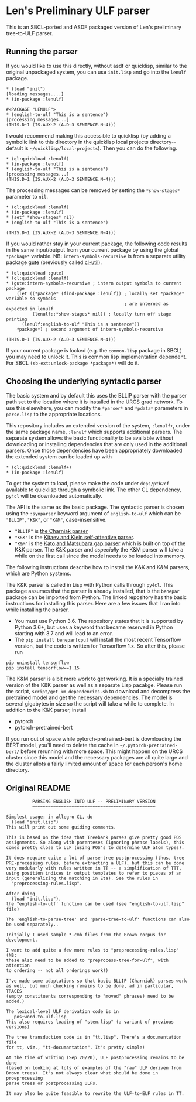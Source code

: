 # Len's Preliminary ULF parser

This is an SBCL-ported and ASDF packaged version of Len's preliminary tree-to-ULF parser.


## Running the parser

If you would like to use this directly, without asdf or quicklisp, similar to
the original unpackaged system, you can use `init.lisp` and go into the
`lenulf` package.
```
* (load "init")
[loading messages....]
* (in-package :lenulf)

#<PACKAGE "LENULF">
* (english-to-ulf "This is a sentence")
[processing messages...]
(THIS.D~1 (IS.AUX~2 (A.D~3 SENTENCE.N~4)))
```

I would recommend making this accessible to quicklisp (by adding a symbolic
link to this directory in the quicklisp local projects directory--default is
`~/quicklisp/local-projects`). Then you can do the following.
```
* (ql:quickload :lenulf)
* (in-package :lenulf)
* (english-to-ulf "This is a sentence")
[processing messages...]
(THIS.D~1 (IS.AUX~2 (A.D~3 SENTENCE.N~4)))
```
The processing messages can be removed by setting the `*show-stages*` parameter
to `nil`.
```
* (ql:quickload :lenulf)
* (in-package :lenulf)
* (setf *show-stages* nil)
* (english-to-ulf "This is a sentence")

(THIS.D~1 (IS.AUX~2 (A.D~3 SENTENCE.N~4)))
```
If you would rather stay in your current package, the following code results in
the same input/output from your current package by using the global `*package*`
variable. NB: `intern-symbols-recursive` is from a separate utility package
[gute](https://github.com/genelkim/gute) (previously called
[cl-util](https://github.com/genelkim/cl-util)).
```
* (ql:quickload :gute)
* (ql:quickload :lenulf)
* (gute:intern-symbols-recursive ; intern output symbols to current package
    (let ((*package* (find-package :lenulf)) ; locally set *package* variable so symbols
                                             ; are interned as expected in lenulf
          (lenulf::*show-stages* nil)) ; locally turn off stage printing
      (lenulf:english-to-ulf "This is a sentence"))
    *package*) ; second argument of intern-symbols-recursive

(THIS.D~1 (IS.AUX~2 (A.D~3 SENTENCE.N~4)))
```
If your current package is locked (e.g. the `common-lisp` package in SBCL) you
may need to unlock it. This is common lisp implementation dependent. For SBCL
`(sb-ext:unlock-package *package*)` will do it.

## Choosing the underlying syntactic parser

The basic system and by default this uses the BLLIP parser with the parser path
set to the location where it is installed in the URCS grad network. To use this
elsewhere, you can modify the `*parser*` and `*pdata*` parameters in
`parse.lisp` to the appropriate locations.

This repository includes an extended version of the system, `:lenulf+`, under
the same package name, `:lenulf` which supports additional parsers. The separate
system allows the basic functionality to be available without downloading or
installing dependencies that are only used in the additional parsers. Once those
dependencies have been appropriately downloaded the extended system can be loaded
up with
```
* (ql:quickload :lenulf+)
* (in-package :lenulf)
```
To get the system to load, please make the code under `deps/ptb2cf` available
to quicklisp through a symbolic link. The other CL dependency, `py4cl` will
be downloaded automatically.

The API is the same as the basic package. The syntactic parser is chosen using
the `:synparser` keyword argument of `english-to-ulf` which can be `"BLLIP"`,
`"K&K"`, or `"K&M"`, case-insensitive.
- `"BLLIP"` is [the Charniak parser](https://github.com/BLLIP/bllip-parser)
- `"K&K"` is the [Kitaev and Klein self-attentive parser](https://github.com/nikitakit/self-attentive-parser).
- `"K&M"` is the [Kato and Matsubara gap parser](https://github.com/yosihide/ptb2cf) which is built on top of the K&K parser.
The K&K parser and _especially_ the K&M parser will take a while on the first
call since the model needs to be loaded into memory.

The following instructions describe how to install the K&K and K&M parsers,
which are Python systems.

The K&K parser is called in Lisp with Python calls through `py4cl`. This
package assumes that the parser is already installed, that is the `benepar`
package can be imported from Python. The linked repository has the basic
instructions for installing this parser. Here are a few issues that I ran into
while installing the parser.

- You must use Python 3.6. The repository states that it is supported by Python 3.6+, but uses a keyword that became reserved in Python starting with 3.7 and will lead to an error.
- The `pip install benepar[cpu]` will install the most recent Tensorflow version, but the code is written for Tensorflow 1.x. So after this, please run
```
pip uninstall tensorflow
pip install tensorflow==1.15
```

The K&M parser is a bit more work to get working. It is a specially trained
version of the K&K parser as well as a separate Lisp pacakge. Please run the
script, `script/get_km_dependencies.sh` to download and decompress the
pretrained model and get the necessary dependencies. The model is several
gigabytes in size so the script will take a while to complete. In addition to
the K&K parser, install
- pytorch
- pytorch-pretrained-bert

If you run out of space while pytorch-pretrained-bert is downloading the BERT
model, you'll need to delete the cache in `~/.pytorch-pretrained-bert/` before
rerunning with more space. This might happen on the URCS cluster since this
model and the necessary packages are all quite large and the cluster allots
a fairly limited amount of space for each person's home directory.

## Original README
```
          PARSING ENGLISH INTO ULF -- PRELIMINARY VERSION
          ~~~~~~~~~~~~~~~~~~~~~~~~~~~~~~~~~~~~~~~~~~~~~~~

Simplest usage: in allegro CL, do
  (load "init.lisp")
This will print out some guiding comments.

This is based on the idea that Treebank parses give pretty good POS
assignments. So along with parenteses (ignoring phrase labels), this
comes pretty close to ULF (using POS's to determine ULF atom types).

It does require quite a lot of parse-tree postprocessing (thus, tree
PRE-processing rules, before extracting a ULF), but this can be done
very modularly with rules written in TT -- a simplification of TTT,
using position indices in output templates to refer to pieces of an
input (generalizing the matching in Eta). See the rules in
  "preprocessing-rules.lisp".

After doing
  (load "init.lisp"),
the "english-to-ulf' function can be used (see "english-to-ulf.lisp" file)

The 'english-to-parse-tree' and 'parse-tree-to-ulf' functions can also
be used separately..

Initially I used sample *.cmb files from the Brown corpus for development.

I want to add quite a few more rules to "preprocessing-rules.lisp" (NB:
these also need to be added to "preprocess-tree-for-ulf", with attention
to ordering -- not all orderings work!)

I've made some adaptations so that basic BLLIP (Charniak) parses work
as well, but much checking remains to be done, ad in particular, TRACES
(empty constituents corresponding to "moved" phrases) need to be added.)

The lexical-level ULF derivation code is in
   pos+word-to-ulf.lisp
This also requires loading of "stem.lisp" (a variant of previous versions)

The tree transduction code is in "tt.lisp". There's a documentation file
for tt, viz., "tt-documantation". It's pretty simple!

At the time of writing (Sep 20/20), ULF postprocessing remains to be done
(based on looking at lots of examples of the "raw" ULF deriven from
Brown trees). It's not always clear what should be done in proeprocessing
parse trees or postprocessing ULFs.

It may also be quite feasible to rewrite the ULF-to-ELF rules in TT.
```
